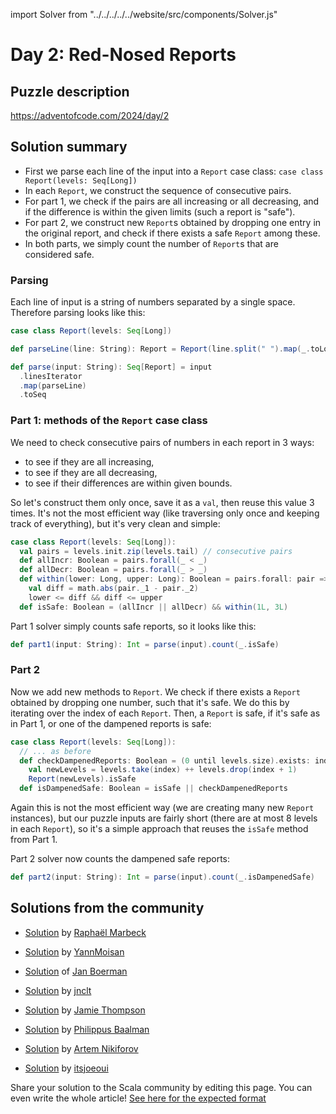 import Solver from "../../../../../website/src/components/Solver.js"

# Day 2: Red-Nosed Reports

## Puzzle description

https://adventofcode.com/2024/day/2

## Solution summary

- First we parse each line of the input into a `Report` case class: `case class Report(levels: Seq[Long])`
- In each `Report`, we construct the sequence of consecutive pairs.
- For part 1, we check if the pairs are all increasing or all decreasing, and if the difference is within the given limits (such a report is "safe").
- For part 2, we construct new `Report`s obtained by dropping one entry in the original report, and check if there exists a safe `Report` among these.
- In both parts, we simply count the number of `Report`s that are considered safe.

### Parsing

Each line of input is a string of numbers separated by a single space.
Therefore parsing looks like this:

```scala
case class Report(levels: Seq[Long])

def parseLine(line: String): Report = Report(line.split(" ").map(_.toLong).toSeq)

def parse(input: String): Seq[Report] = input
  .linesIterator
  .map(parseLine)
  .toSeq
```

### Part 1: methods of the `Report` case class

We need to check consecutive pairs of numbers in each report in 3 ways:

- to see if they are all increasing,
- to see if they are all decreasing,
- to see if their differences are within given bounds.

So let's construct them only once, save it as a `val`, then reuse this value 3 times.
It's not the most efficient way (like traversing only once and keeping track of everything),
but it's very clean and simple:

```scala
case class Report(levels: Seq[Long]):
  val pairs = levels.init.zip(levels.tail) // consecutive pairs
  def allIncr: Boolean = pairs.forall(_ < _)
  def allDecr: Boolean = pairs.forall(_ > _)
  def within(lower: Long, upper: Long): Boolean = pairs.forall: pair =>
    val diff = math.abs(pair._1 - pair._2)
    lower <= diff && diff <= upper
  def isSafe: Boolean = (allIncr || allDecr) && within(1L, 3L)
```

Part 1 solver simply counts safe reports, so it looks like this:

```scala
def part1(input: String): Int = parse(input).count(_.isSafe)
```

### Part 2

Now we add new methods to `Report`.
We check if there exists a `Report` obtained by dropping one number, such that it's safe.
We do this by iterating over the index of each `Report`.
Then, a `Report` is safe, if it's safe as in Part 1, or one of the dampened reports is safe:

```scala
case class Report(levels: Seq[Long]):
  // ... as before
  def checkDampenedReports: Boolean = (0 until levels.size).exists: index =>
    val newLevels = levels.take(index) ++ levels.drop(index + 1)
    Report(newLevels).isSafe
  def isDampenedSafe: Boolean = isSafe || checkDampenedReports
```

Again this is not the most efficient way (we are creating many new `Report` instances),
but our puzzle inputs are fairly short (there are at most 8 levels in each `Report`),
so it's a simple approach that reuses the `isSafe` method from Part 1.

Part 2 solver now counts the dampened safe reports:

```scala
def part2(input: String): Int = parse(input).count(_.isDampenedSafe)
```

## Solutions from the community

- [Solution](https://github.com/rmarbeck/advent2024/tree/main/day2) by [Raphaël Marbeck](https://github.com/rmarbeck)
- [Solution](https://github.com/YannMoisan/advent-of-code/blob/master/2024/src/main/scala/Day2.scala) by [YannMoisan](https://github.com/YannMoisan)
- [Solution](https://github.com/Jannyboy11/AdventOfCode2024/blob/master/src/main/scala/day02/Day02.scala) of [Jan Boerman](https://x.com/JanBoerman95)
- [Solution](https://github.com/jnclt/adventofcode2024/blob/main/day02/red-nosed-reports.sc) by [jnclt](https://github.com/jnclt)
- [Solution](https://github.com/bishabosha/advent-of-code-2024/blob/main/2024-day02.scala) by [Jamie Thompson](https://github.com/bishabosha)
- [Solution](https://github.com/Philippus/adventofcode/blob/main/src/main/scala/adventofcode2024/Day02.scala) by [Philippus Baalman](https://github.com/philippus)

- [Solution](https://github.com/nikiforo/aoc24/blob/main/src/main/scala/io/github/nikiforo/aoc24/D2T2.scala) by [Artem Nikiforov](https://github.com/nikiforo)
- [Solution](https://github.com/itsjoeoui/aoc2024/blob/main/src/day02.scala) by [itsjoeoui](https://github.com/itsjoeoui)

Share your solution to the Scala community by editing this page.
You can even write the whole article! [See here for the expected format](https://github.com/scalacenter/scala-advent-of-code/discussions/424)
